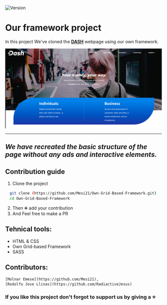 <img alt="Version" src="https://img.shields.io/badge/version-1.0.0-blue.svg?cacheSeconds=2592000" />

# Our framework project

In this project We've cloned the **[DASH](https://www.dash.org/)** webpage using our own framework.

![screenshot](Asset/img/dash-screen.png)

---
_We have recreated the basic structure of the page without any ads and interactive elements._
---

## Contribution guide

1. Clone the project
```bash
  git clone (https://github.com/Mesi21/Own-Grid-Based-Framework.git)
  cd Own-Grid-Based-Framework
```

2. Then :heavy_plus_sign: add your contribution
3. And Feel free to make a PR

## Tehnical tools:

- HTML & CSS
- Own Grid-based Framework
- SASS

## Contributors:

	[Molnar Emese](https://github.com/Mesi21),
	[Rodolfo Jose Llinas](https://github.com/RadiactiveJesus)

### If you like this project don't forgot to support us by giving a :star: 
